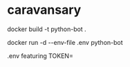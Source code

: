 # caravansary

docker build -t python-bot .

docker run -d --env-file .env python-bot

.env featuring TOKEN=<token>
